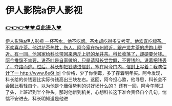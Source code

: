 # 伊人影院a伊人影视

### <a href="https://github.com/xiaopoe/lesi/issues/1">👉👉👉♥♥点此进入♥

伊人影院a伊人影视
一杯茶水。他不吃烟。茶水却吃得多又考究。他欢喜吃绿茶。不欢喜花茶。他讲花茶热性，伤人。阿今家在杭州附近，跟产龙井茶的虎跑山更近。有一回，他回家给科长带回来两斤上好的龙井茶。科长收落了，却硬要付钱。阿今推辞不肯要，说茶叶是自家做的，只是请科长尝尝鲜，不要钱的。说着把钱丢了，夺路而逃。过后，科长却把钱装进信封，塞在阿今门内，信封上写着：我瞎估计了一
http://www.6e6t.lol
个价格，少了你倒霉，多了存着明年买。阿今发现，科长给的价钱要比实际价钱高出三块左右。这回，阿今担心煞，他寻思，科长会不会因此看轻自个，以为他是个庸俗势利的讨好坯什么的？
还有一回，阿今午睡过了头，上班迟到半个钟头。那时他新到机关，心想科长这下准会责怪自个几句。惴惴不安进去，科长明知道是他进
